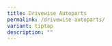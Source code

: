 ```yaml
---
title: Drivewise Autoparts
permalink: /drivewise-autoparts/
variant: tiptap
description: ""
---
```

